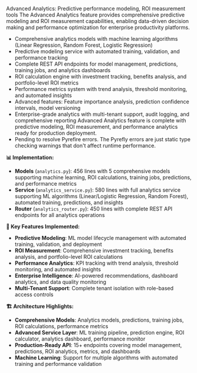 Advanced Analytics: Predictive performance modeling, ROI measurement tools 
The Advanced Analytics feature provides comprehensive predictive modeling and ROI measurement capabilities, enabling data-driven decision making and performance optimization for enterprise productivity platforms.
   - Comprehensive analytics models with machine learning algorithms (Linear Regression, Random Forest, Logistic Regression)
   - Predictive modeling service with automated training, validation, and performance tracking
   - Complete REST API endpoints for model management, predictions, training jobs, and analytics dashboards
   - ROI calculation engine with investment tracking, benefits analysis, and portfolio-level ROI metrics
   - Performance metrics system with trend analysis, threshold monitoring, and automated insights
   - Advanced features: Feature importance analysis, prediction confidence intervals, model versioning
   - Enterprise-grade analytics with multi-tenant support, audit logging, and comprehensive reporting
Advanced Analytics feature is complete with predictive modeling, ROI measurement, and performance analytics ready for production deployment.
- Pending to resolve Pyrefire errors. The Pyrefly errors are just static type checking warnings that don't affect runtime performance.

**📊 Implementation:**
- **Models** (`analytics.py`): 456 lines with 5 comprehensive models supporting machine learning, ROI calculations, training jobs, predictions, and performance metrics
- **Service** (`analytics_service.py`): 580 lines with full analytics service supporting ML algorithms (Linear/Logistic Regression, Random Forest), automated training, predictions, and insights
- **Router** (`analytics_router.py`): 450 lines with complete REST API endpoints for all analytics operations

**🤖 Key Features Implemented:**
- **Predictive Modeling**: ML model lifecycle management with automated training, validation, and deployment
- **ROI Measurement**: Comprehensive investment tracking, benefits analysis, and portfolio-level ROI calculations
- **Performance Analytics**: KPI tracking with trend analysis, threshold monitoring, and automated insights
- **Enterprise Intelligence**: AI-powered recommendations, dashboard analytics, and data quality monitoring
- **Multi-Tenant Support**: Complete tenant isolation with role-based access controls

**🏗️ Architecture Highlights:**
- **Comprehensive Models**: Analytics models, predictions, training jobs, ROI calculations, performance metrics
- **Advanced Service Layer**: ML training pipeline, prediction engine, ROI calculator, analytics dashboard, performance monitor
- **Production-Ready API**: 15+ endpoints covering model management, predictions, ROI analytics, metrics, and dashboards
- **Machine Learning**: Support for multiple algorithms with automated training and performance validation
